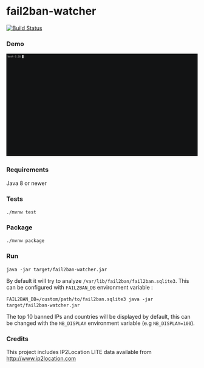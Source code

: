fail2ban-watcher
===========

[![Build Status](https://travis-ci.org/romibuzi/fail2ban-watcher.svg?branch=master)](https://travis-ci.org/romibuzi/fail2ban-watcher)

### Demo

![demo](demo.gif)

### Requirements

Java 8 or newer

### Tests

```
./mvnw test
```

### Package

```
./mvnw package
```

### Run

```
java -jar target/fail2ban-watcher.jar
```

By default it will try to analyze `/var/lib/fail2ban/fail2ban.sqlite3`.
This can be configured with `FAIL2BAN_DB` environment variable :

```
FAIL2BAN_DB=/custom/path/to/fail2ban.sqlite3 java -jar target/fail2ban-watcher.jar
```

The top 10 banned IPs and countries will be displayed by default, this can be changed with the `NB_DISPLAY` environment variable (e.g `NB_DISPLAY=100`).

### Credits

This project includes IP2Location LITE data available from http://www.ip2location.com
